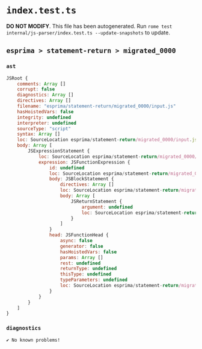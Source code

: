 # `index.test.ts`

**DO NOT MODIFY**. This file has been autogenerated. Run `rome test internal/js-parser/index.test.ts --update-snapshots` to update.

## `esprima > statement-return > migrated_0000`

### `ast`

```javascript
JSRoot {
	comments: Array []
	corrupt: false
	diagnostics: Array []
	directives: Array []
	filename: "esprima/statement-return/migrated_0000/input.js"
	hasHoistedVars: false
	integrity: undefined
	interpreter: undefined
	sourceType: "script"
	syntax: Array []
	loc: SourceLocation esprima/statement-return/migrated_0000/input.js 1:0-2:0
	body: Array [
		JSExpressionStatement {
			loc: SourceLocation esprima/statement-return/migrated_0000/input.js 1:0-1:22
			expression: JSFunctionExpression {
				id: undefined
				loc: SourceLocation esprima/statement-return/migrated_0000/input.js 1:1-1:21
				body: JSBlockStatement {
					directives: Array []
					loc: SourceLocation esprima/statement-return/migrated_0000/input.js 1:11-1:21
					body: Array [
						JSReturnStatement {
							argument: undefined
							loc: SourceLocation esprima/statement-return/migrated_0000/input.js 1:13-1:19
						}
					]
				}
				head: JSFunctionHead {
					async: false
					generator: false
					hasHoistedVars: false
					params: Array []
					rest: undefined
					returnType: undefined
					thisType: undefined
					typeParameters: undefined
					loc: SourceLocation esprima/statement-return/migrated_0000/input.js 1:9-1:11
				}
			}
		}
	]
}
```

### `diagnostics`

```
✔ No known problems!

```
